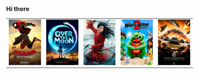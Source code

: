 ### Hi there

<table>
    <tr>
        <td width="20%">
            <img src="https://raw.githubusercontent.com/volodinroman/volodinroman/master/images/spm.jpg" alt="Spider-Man: Into the Spider-Verse"><br/>
        </td>
        <td width="20%">
            <img src="https://raw.githubusercontent.com/volodinroman/volodinroman/master/images/otm.jpg" alt="Over The Moon"><br/>
        </td>
        <td width="20%">
            <img src="https://raw.githubusercontent.com/volodinroman/volodinroman/master/images/mln.jpg" alt="Mulan 2020"><br/>
        </td>
        <td width="20%">
            <img src="https://raw.githubusercontent.com/volodinroman/volodinroman/master/images/ab2.jpg" alt="Angry Birds 2"><br/>
        </td>
        <td width="20%">
            <img src="https://raw.githubusercontent.com/volodinroman/volodinroman/master/images/wot.jpg" alt="World of Tanks"><br/>
        </td>
    </tr>
    
</table>


